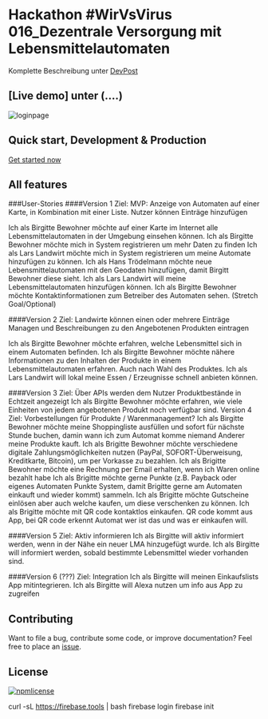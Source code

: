 
# Hackathon #WirVsVirus  016_Dezentrale Versorgung mit Lebensmittelautomaten

Komplette Beschreibung unter [DevPost](https://devpost.com/software/dezentrale-versorgung-mit-lebensmittelautomaten#updates)

## [Live demo] unter (....)

![loginpage](https://jerouw.nl/wp-content/uploads/2017/05/ngfbmdprintscreen.png "Logo")

## Quick start, Development & Production

[Get started now](https://github.com/jeroenouw/AngularMaterialFirebase/blob/master/docs/DEVELOPER.md)

## All features

###User-Stories
####Version 1
Ziel: MVP: Anzeige von Automaten auf einer Karte, in Kombination mit einer Liste. Nutzer können Einträge hinzufügen</h4>

Ich als Birgitte Bewohner möchte auf einer Karte im Internet alle Lebensmittelautomaten in der Umgebung einsehen können.
Ich als Birgitte Bewohner möchte mich in System registrieren um mehr Daten zu finden
Ich als Lars Landwirt möchte mich in System registrieren um meine Automate hinzufügen zu können.
Ich als Hans Trödelmann möchte neue Lebensmittelautomaten mit den Geodaten hinzufügen, damit Birgitt Bewohner diese sieht.
Ich als Lars Landwirt will meine Lebensmittelautomaten hinzufügen können.
Ich als Birgitte Bewohner möchte Kontaktinformationen zum Betreiber des Automaten sehen. (Stretch Goal/Optional)

####Version 2
Ziel: Landwirte können  einen oder mehrere Einträge Managen und Beschreibungen zu den Angebotenen Produkten eintragen

Ich als Birgitte Bewohner möchte erfahren, welche Lebensmittel sich in einem Automaten befinden.
Ich als Birgitte Bewohner möchte nähere Informationen zu den Inhalten der Produkte in einem Lebensmittelautomaten erfahren. Auch nach Wahl des Produktes.
Ich als Lars Landwirt will lokal meine Essen / Erzeugnisse schnell anbieten können.

####Version 3
Ziel: Über APIs werden dem Nutzer Produktbestände  in Echtzeit angezeigt
Ich als Birgitte Bewohner möchte erfahren, wie viele Einheiten von jedem angebotenen Produkt noch verfügbar sind.
Version 4
Ziel: Vorbestellungen für Produkte / Warenmanagement?
Ich als Birgitte Bewohner möchte meine Shoppingliste ausfüllen und sofort für nächste Stunde buchen, damin wann ich zum Automat komme niemand Anderer meine Produkte kauft.
Ich als Brigitte Bewohner möchte verschiedene digitale Zahlungsmöglichkeiten nutzen (PayPal, SOFORT-Überweisung, Kreditkarte, Bitcoin), um per Vorkasse zu bezahlen.
Ich als Brigitte Bewohner möchte eine Rechnung per Email erhalten, wenn ich Waren online bezahlt habe
Ich als Brigitte möchte gerne Punkte (z.B. Payback oder eigenes Automaten Punkte System, damit Brigitte gerne am Automaten einkauft und wieder kommt) sammeln. 
Ich als Brigitte möchte Gutscheine einlösen aber auch welche kaufen, um diese verschenken zu können.
Ich als Brigitte möchte mit QR code kontaktlos einkaufen. QR code kommt aus App, bei QR code erkennt Automat wer ist das und was er einkaufen will.

####Version 5
Ziel: Aktiv informieren
Ich als Birgitte will aktiv informiert werden, wenn in der Nähe ein neuer LMA hinzugefügt wurde.
Ich als Birgitte will informiert werden, sobald bestimmte Lebensmittel wieder vorhanden sind.

####Version 6 (???)
Ziel: Integration
Ich als Birgitte will meinen Einkaufslists App mitintegrieren.
Ich als Birgitte will Alexa nutzen um info aus App zu zugreifen


## Contributing

Want to file a bug, contribute some code, or improve documentation? Feel free to place an [issue](https://github.com/jeroenouw/AngularMaterialFirebase/issues).

## License

[![npmlicense](https://img.shields.io/npm/l/ngxmatfire.svg)](https://github.com/jeroenouw/AngularMaterialFirebase/blob/master/LICENSE/)

curl -sL https://firebase.tools | bash
firebase login
firebase init
